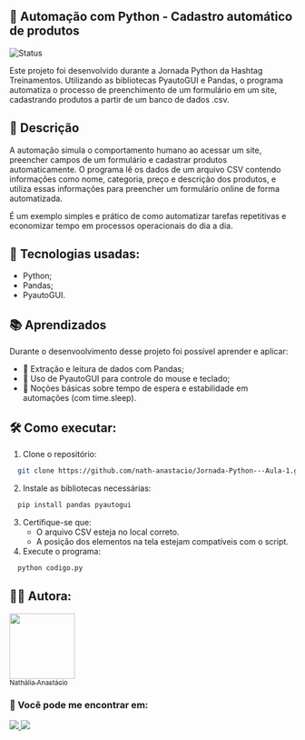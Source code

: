 ## 🤖 Automação com Python - Cadastro automático de produtos
![Status](https://img.shields.io/badge/status-conclu%C3%ADdo-green)

Este projeto foi desenvolvido durante a Jornada Python da Hashtag Treinamentos. Utilizando as bibliotecas PyautoGUI e Pandas, o programa automatiza o processo de preenchimento de um formulário em um site, cadastrando produtos a partir de um banco de dados .csv.

## 📝 Descrição
A automação simula o comportamento humano ao acessar um site, preencher campos de um formulário e cadastrar produtos automaticamente. O programa lê os dados de um arquivo CSV contendo informações como nome, categoria, preço e descrição dos produtos, e utiliza essas informações para preencher um formulário online de forma automatizada.

É um exemplo simples e prático de como automatizar tarefas repetitivas e economizar tempo em processos operacionais do dia a dia.

## 🚀 Tecnologias usadas:
- Python;
- Pandas;
- PyautoGUI.

## 📚 Aprendizados
Durante o desenvoolvimento desse projeto foi possível aprender e aplicar:
- 📌 Extração e leitura de dados com Pandas;
- 📌 Uso de PyautoGUI para controle do mouse e teclado;
- 📌 Noções básicas sobre tempo de espera e estabilidade em automações (com time.sleep).

## 🛠 Como executar:
1. Clone o repositório:
```bash
  git clone https://github.com/nath-anastacio/Jornada-Python---Aula-1.git
```
2. Instale as bibliotecas necessárias:
```bash
  pip install pandas pyautogui
```
3. Certifique-se que:
   - O arquivo CSV esteja no local correto.
   - A posição dos elementos na tela estejam compatíveis com o script.
4. Execute o programa:
```bash
  python codigo.py
```
## 👩‍💻 Autora:

[<img loading="lazy" src="https://avatars.githubusercontent.com/u/172634421?v=4" width=115><br><sub>Nathália Anastácio</sub>](https://github.com/nath-anastacio)

### 💬 Você pode me encontrar em:
<div>
  <a href="https://www.linkedin.com/in/nathalia-anastacio/" target="_blank"><img src= "https://img.shields.io/badge/-LinkedIn-%230077B5?style=for-the-badge&logo=linkedin&logoColor=white" target="_blank"/> </a>
  <a href = "mailto:nathanastacio@gmail.com"><img loading="lazy" src="https://img.shields.io/badge/Gmail-D14836?style=for-the-badge&logo=gmail&logoColor=white" target="_blank"></a>
</div>
